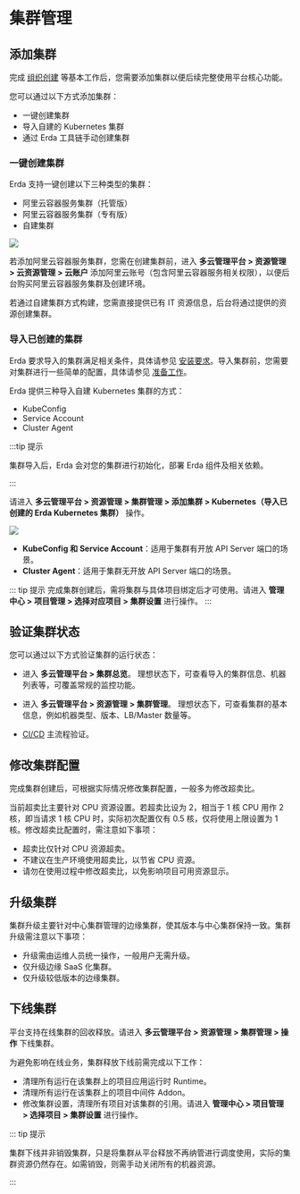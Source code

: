 # 集群管理

## 添加集群

完成 [组织创建](../../../quick-start/newbie.html#加入组织) 等基本工作后，您需要添加集群以便后续完整使用平台核心功能。

您可以通过以下方式添加集群：

* 一键创建集群
* 导入自建的 Kubernetes 集群
* 通过 Erda 工具链手动创建集群

### 一键创建集群

Erda 支持一键创建以下三种类型的集群：

* 阿里云容器服务集群（托管版）
* 阿里云容器服务集群（专有版）
* 自建集群

![](https://terminus-paas.oss-cn-hangzhou.aliyuncs.com/paas-doc/2021/08/19/cc8f9172-ebe5-43b2-8938-b370aa334540.png)

若添加阿里云容器服务集群，您需在创建集群前，进入 **多云管理平台 > 资源管理 > 云资源管理 > 云账户** 添加阿里云账号（包含阿里云容器服务相关权限），以便后台购买阿里云容器服务集群及创建环境。

若通过自建集群方式构建，您需直接提供已有 IT 资源信息，后台将通过提供的资源创建集群。

### 导入已创建的集群

Erda 要求导入的集群满足相关条件，具体请参见 [安装要求](../../../install/helm-install/premise.md#安装要求)。导入集群前，您需要对集群进行一些简单的配置，具体请参见 [准备工作](../../../install/helm-install/premise.md#准备工作)。

Erda 提供三种导入自建 Kubernetes 集群的方式：

- KubeConfig
- Service Account
- Cluster Agent

:::tip 提示

集群导入后，Erda 会对您的集群进行初始化，部署 Erda 组件及相关依赖。

:::

请进入 **多云管理平台 > 资源管理 > 集群管理 > 添加集群 > Kubernetes（导入已创建的 Erda Kubernetes 集群）** 操作。

![](https://terminus-paas.oss-cn-hangzhou.aliyuncs.com/paas-doc/2021/08/19/26a4bc8e-1dbf-4613-bdfe-d2723c51a3b2.png)

* **KubeConfig 和 Service Account**：适用于集群有开放 API Server 端口的场景。
* **Cluster Agent**：适用于集群无开放 API Server 端口的场景。

::: tip 提示
完成集群创建后，需将集群与具体项目绑定后才可使用。请进入 **管理中心 > 项目管理 > 选择对应项目 > 集群设置** 进行操作。
:::

## 验证集群状态

您可以通过以下方式验证集群的运行状态：

* 进入 **多云管理平台 > 集群总览**。
  理想状态下，可查看导入的集群信息、机器列表等，可覆盖常规的监控功能。

* 进入 **多云管理平台 > 资源管理 > 集群管理**。
  理想状态下，可查看集群的基本信息，例如机器类型、版本、LB/Master 数量等。

* [CI/CD](../../../dop/guides/deploy/deploy-by-cicd-pipeline.md) 主流程验证。

## 修改集群配置
完成集群创建后，可根据实际情况修改集群配置，一般多为修改超卖比。

当前超卖比主要针对 CPU 资源设置。若超卖比设为 2，相当于 1 核 CPU 用作 2 核，即当请求 1 核 CPU 时，实际初次配置仅有 0.5 核，仅将使用上限设置为 1 核。修改超卖比配置时，需注意如下事项：

* 超卖比仅针对 CPU 资源超卖。
* 不建议在生产环境使用超卖比，以节省 CPU 资源。
* 请勿在使用过程中修改超卖比，以免影响项目可用资源显示。

## 升级集群
集群升级主要针对中心集群管理的边缘集群，使其版本与中心集群保持一致。集群升级需注意以下事项：

* 升级需由运维人员统一操作，一般用户无需升级。
* 仅升级边缘 SaaS 化集群。
* 仅升级较低版本的边缘集群。

## 下线集群
平台支持在线集群的回收释放。请进入 **多云管理平台 > 资源管理 > 集群管理 > 操作** 下线集群。

为避免影响在线业务，集群释放下线前需完成以下工作：

* 清理所有运行在该集群上的项目应用运行时 Runtime。
* 清理所有运行在该集群上的项目中间件 Addon。
* 修改集群设置，清理所有项目对该集群的引用。请进入 **管理中心 > 项目管理 > 选择项目 > 集群设置** 进行操作。

::: tip 提示

集群下线并非销毁集群，只是将集群从平台释放不再纳管进行调度使用，实际的集群资源仍然存在。如需销毁，则需手动关闭所有的机器资源。

:::
